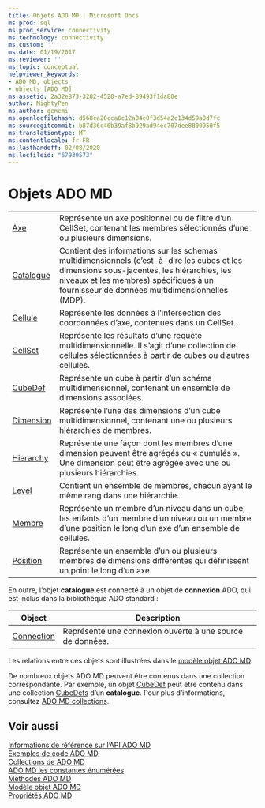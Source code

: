 ```yaml
---
title: Objets ADO MD | Microsoft Docs
ms.prod: sql
ms.prod_service: connectivity
ms.technology: connectivity
ms.custom: ''
ms.date: 01/19/2017
ms.reviewer: ''
ms.topic: conceptual
helpviewer_keywords:
- ADO MD, objects
- objects [ADO MD]
ms.assetid: 2a32e873-3282-4520-a7ed-89493f1da80e
author: MightyPen
ms.author: genemi
ms.openlocfilehash: d568ca20cca6c12a04c0f3d54a2c134d59a0d7fc
ms.sourcegitcommit: b87d36c46b39af8b929ad94ec707dee8800950f5
ms.translationtype: MT
ms.contentlocale: fr-FR
ms.lasthandoff: 02/08/2020
ms.locfileid: "67930573"
---
```

# <a name="ado-md-objects"></a>Objets ADO MD

|||  
|-|-|  
|[Axe](../../../ado/reference/ado-md-api/axis-object-ado-md.md)|Représente un axe positionnel ou de filtre d’un CellSet, contenant les membres sélectionnés d’une ou plusieurs dimensions.|  
|[Catalogue](../../../ado/reference/ado-md-api/catalog-object-ado-md.md)|Contient des informations sur les schémas multidimensionnels (c’est-à-dire les cubes et les dimensions sous-jacentes, les hiérarchies, les niveaux et les membres) spécifiques à un fournisseur de données multidimensionnelles (MDP).|  
|[Cellule](../../../ado/reference/ado-md-api/cell-object-ado-md.md)|Représente les données à l’intersection des coordonnées d’axe, contenues dans un CellSet.|  
|[CellSet](../../../ado/reference/ado-md-api/cellset-object-ado-md.md)|Représente les résultats d’une requête multidimensionnelle. Il s’agit d’une collection de cellules sélectionnées à partir de cubes ou d’autres cellules.|  
|[CubeDef](../../../ado/reference/ado-md-api/cubedef-object-ado-md.md)|Représente un cube à partir d’un schéma multidimensionnel, contenant un ensemble de dimensions associées.|  
|[Dimension](../../../ado/reference/ado-md-api/dimension-object-ado-md.md)|Représente l’une des dimensions d’un cube multidimensionnel, contenant une ou plusieurs hiérarchies de membres.|  
|[Hierarchy](../../../ado/reference/ado-md-api/hierarchy-object-ado-md.md)|Représente une façon dont les membres d’une dimension peuvent être agrégés ou « cumulés ». Une dimension peut être agrégée avec une ou plusieurs hiérarchies.|  
|[Level](../../../ado/reference/ado-md-api/level-object-ado-md.md)|Contient un ensemble de membres, chacun ayant le même rang dans une hiérarchie.|  
|[Membre](../../../ado/reference/ado-md-api/member-object-ado-md.md)|Représente un membre d’un niveau dans un cube, les enfants d’un membre d’un niveau ou un membre d’une position le long d’un axe d’un ensemble de cellules.|  
|[Position](../../../ado/reference/ado-md-api/position-object-ado-md.md)|Représente un ensemble d’un ou plusieurs membres de dimensions différentes qui définissent un point le long d’un axe.|  
  
 En outre, l’objet **catalogue** est connecté à un objet de **connexion** ADO, qui est inclus dans la bibliothèque ADO standard :  
  
|Object|Description|  
|------------|-----------------|  
|[Connection](../../../ado/reference/ado-api/connection-object-ado.md)|Représente une connexion ouverte à une source de données.|  
  
 Les relations entre ces objets sont illustrées dans le [modèle objet ADO MD](../../../ado/reference/ado-md-api/ado-md-object-model.md).  
  
 De nombreux objets ADO MD peuvent être contenus dans une collection correspondante. Par exemple, un objet [CubeDef](../../../ado/reference/ado-md-api/cubedef-object-ado-md.md) peut être contenu dans une collection [CubeDefs](../../../ado/reference/ado-md-api/cubedefs-collection-ado-md.md) d’un **catalogue**. Pour plus d’informations, consultez [ADO MD collections](../../../ado/reference/ado-md-api/ado-md-collections.md).  
  
## <a name="see-also"></a>Voir aussi  
 [Informations de référence sur l’API ADO MD](../../../ado/reference/ado-md-api/ado-md-api-reference.md)   
 [Exemples de code ADO MD](../../../ado/reference/ado-md-api/ado-md-code-examples.md)   
 [Collections de ADO MD](../../../ado/reference/ado-md-api/ado-md-collections.md)   
 [ADO MD les constantes énumérées](../../../ado/reference/ado-md-api/ado-md-enumerated-constants.md)   
 [Méthodes ADO MD](../../../ado/reference/ado-md-api/ado-md-methods.md)   
 [Modèle objet ADO MD](../../../ado/reference/ado-md-api/ado-md-object-model.md)   
 [Propriétés ADO MD](../../../ado/reference/ado-md-api/ado-md-properties.md)
